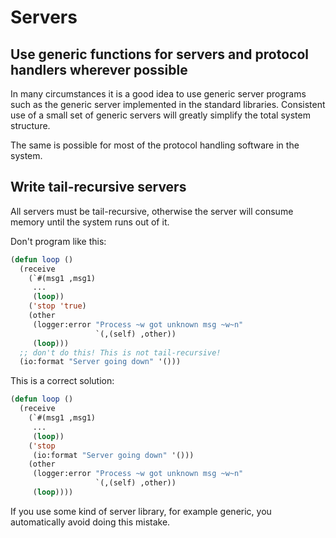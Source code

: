 # Servers

## Use generic functions for servers and protocol handlers wherever possible

In many circumstances it is a good idea to use generic server programs such as the generic server implemented in the standard libraries. Consistent use of a small set of generic servers will greatly simplify the total system structure.

The same is possible for most of the protocol handling software in the system.

## Write tail-recursive servers

All servers must be tail-recursive, otherwise the server will consume memory until the system runs out of it.

Don't program like this:

```lisp
(defun loop ()
  (receive
    (`#(msg1 ,msg1)
     ...
     (loop))
    ('stop 'true)
    (other
     (logger:error "Process ~w got unknown msg ~w~n"
                   `(,(self) ,other))
     (loop)))
  ;; don't do this! This is not tail-recursive!
  (io:format "Server going down" '()))
```

This is a correct solution:

```lisp
(defun loop ()
  (receive
    (`#(msg1 ,msg1)
     ...
     (loop))
    ('stop
     (io:format "Server going down" '()))
    (other
     (logger:error "Process ~w got unknown msg ~w~n"
                   `(,(self) ,other))
     (loop))))
```

If you use some kind of server library, for example generic, you automatically avoid doing this mistake.
